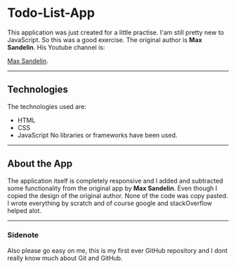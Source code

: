 # Todo-List-App
This application was just created for a little practise. I'am still pretty new to JavaScript. So this was a good exercise.
The original author is **Max Sandelin**.
His Youtube channel is:

[Max Sandelin](https://www.youtube.com/channel/UCr1BiYXeVfpWRCkS0MGjYkQ).
___
## Technologies
The technologies used are:
* HTML
* CSS
* JavaScript
No libraries or frameworks have been used.
___
## About the App
The application itself is completely responsive and I added and subtracted some functionality from the original app by **Max Sandelin**. Even though I copied the design of the original author. None of the code was copy pasted. I wrote everything by scratch and of course google and stackOverflow helped alot.
___
### Sidenote
Also please go easy on me, this is my first ever GitHub repository and I dont really know much about Git and GitHub.
